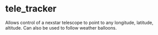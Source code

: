 # tele_tracker
Allows control of a nexstar telescope to point to any longitude, latitude, altitude. Can also be used to follow weather balloons.
